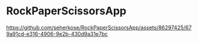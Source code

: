 # RockPaperScissorsApp

https://github.com/seherkose/RockPaperScissorsApp/assets/86297425/679a91cd-e316-4906-9e2b-430d9a31e7bc

